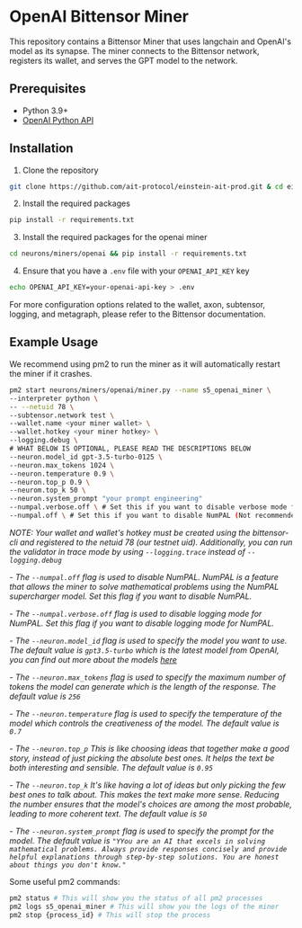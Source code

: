 # OpenAI Bittensor Miner

This repository contains a Bittensor Miner that uses langchain and OpenAI's model as its synapse. The miner connects to the Bittensor network, registers its wallet, and serves the GPT model to the network.

## Prerequisites

- Python 3.9+
- [OpenAI Python API](https://github.com/openai/openai)

## Installation

1. Clone the repository

```bash
git clone https://github.com/ait-protocol/einstein-ait-prod.git & cd einstein-ait-prod
```

2. Install the required packages

```bash
pip install -r requirements.txt
```

3. Install the required packages for the openai miner

```bash
cd neurons/miners/openai && pip install -r requirements.txt
```

4. Ensure that you have a `.env` file with your `OPENAI_API_KEY` key

```bash
echo OPENAI_API_KEY=your-openai-api-key > .env
```

For more configuration options related to the wallet, axon, subtensor, logging, and metagraph, please refer to the Bittensor documentation.

## Example Usage

We recommend using pm2 to run the miner as it will automatically restart the miner if it crashes.

```bash
pm2 start neurons/miners/openai/miner.py --name s5_openai_miner \
--interpreter python \
-- --netuid 78 \
--subtensor.network test \
--wallet.name <your miner wallet> \
--wallet.hotkey <your miner hotkey> \
--logging.debug \
# WHAT BELOW IS OPTIONAL, PLEASE READ THE DESCRIPTIONS BELOW
--neuron.model_id gpt-3.5-turbo-0125 \
--neuron.max_tokens 1024 \
--neuron.temperature 0.9 \
--neuron.top_p 0.9 \
--neurom.top_k 50 \
--neuron.system_prompt "your prompt engineering"
--numpal.verbose.off \ # Set this if you want to disable verbose mode for NumPAL
--numpal.off \ # Set this if you want to disable NumPAL (Not recommended)

```

   *NOTE: Your wallet and wallet's hotkey must be created using the bittensor-cli and registered to the netuid 78 (our testnet uid). Additionally, you can run the validator in trace mode by using `--logging.trace` instead of `--logging.debug`*

   *- The `--numpal.off` flag is used to disable NumPAL. NumPAL is a feature that allows the miner to solve mathematical problems using the NumPAL supercharger model. Set this flag if you want to disable NumPAL.*

   *- The `--numpal.verbose.off` flag is used to disable logging mode for NumPAL. Set this flag if you want to disable logging mode for NumPAL.*

   *- The `--neuron.model_id` flag is used to specify the model you want to use. The default value is `gpt3.5-turbo` which is the latest model from OpenAI, you can find out more about the models [here](https://platform.openai.com/docs/models/)*

   *- The `--neuron.max_tokens` flag is used to specify the maximum number of tokens the model can generate which is the length of the response. The default value is `256`*

   *- The `--neuron.temperature` flag is used to specify the temperature of the model which controls the creativeness of the model. The default value is `0.7`*

   *- The `--neuron.top_p` This is like choosing ideas that together make a good story, instead of just picking the absolute best ones. It helps the text be both interesting and sensible. The default value is `0.95`*

   *- The `--neuron.top_k` It's like having a lot of ideas but only picking the few best ones to talk about. This makes the text make more sense.  Reducing the number ensures that the model's choices are among the most probable, leading to more coherent text. The default value is `50`*

   *- The `--neuron.system_prompt` flag is used to specify the prompt for the model. The default value is `"YYou are an AI that excels in solving mathematical problems. Always provide responses concisely and provide helpful explanations through step-by-step solutions. You are honest about things you don't know."`*

   Some useful pm2 commands:

   ```bash
   pm2 status # This will show you the status of all pm2 processes
   pm2 logs s5_openai_miner # This will show you the logs of the miner
   pm2 stop {process_id} # This will stop the process
   ```
